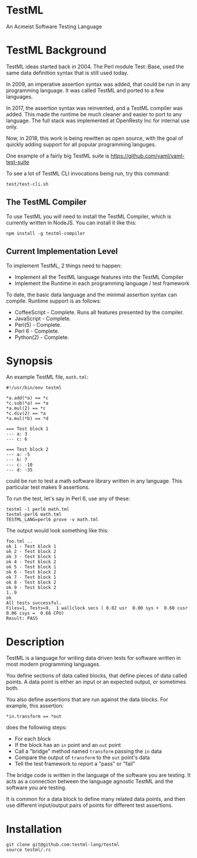 TestML
======

An Acmeist Software Testing Language

# TestML Background

TestML ideas started back in 2004. The Perl module Test::Base, used the same
data definition syntax that is still used today.

In 2009, an imperative assertion syntax was added, that could be run in any
programming language. It was called TestML and ported to a few languages.

In 2017, the assertion syntax was reinvented, and a TestML compiler was added.
This made the runtime be much cleaner and easier to port to any language. The
full stack was implemented at OpenResty Inc for internal use only.

Now, in 2018, this work is being rewitten as open source, with the goal of
quickly adding support for all popular programming languges.

One example of a fairly big TestML suite is
https://github.com/yaml/yaml-test-suite

To see a lot of TestML CLI invocations being run, try this command:
```
test/test-cli.sh
```

## The TestML Compiler

To use TestML you will need to install the TestML Compiler, which is currently
written in NodeJS. You can install it like this:
```
npm install -g testml-compiler
```

## Current Implementation Level

To implement TestML, 2 things need to happen:

* Implement all the TestML language features into the TestML Compiler
* Implement the Runtime in each programming language / test framework

To date, the basic data language and the minimal assertion syntax can compile.
Runtime support is as follows:

* CoffeeScript - Complete. Runs all features presented by the compiler.
* JavaScript - Complete.
* Perl(5) - Complete.
* Perl 6 - Complete.
* Python(2) - Complete.

# Synopsis

An example TestML file, `math.tml`:
```
#!/usr/bin/env testml

*a.add(*a) == *c
*c.sub(*a) == *a
*a.mul(2) == *c
*c.div(2) == *a
*a.mul(*b) == *d

=== Test block 1
--- a: 3
--- c: 6

=== Test block 2
--- a: -5
--- b: 7
--- c: -10
--- d: -35
```

could be run to test a math software library written in any language. This
particular test makes 9 assertions.

To run the test, let's say in Perl 6, use any of these:
```
testml -l perl6 math.tml
testml-perl6 math.tml
TESTML_LANG=perl6 prove -v math.tml
```

The output would look something like this:
```
foo.tml ..
ok 1 - Test block 1
ok 2 - Test block 2
ok 3 - Test block 1
ok 4 - Test block 2
ok 5 - Test block 1
ok 6 - Test block 2
ok 7 - Test block 1
ok 8 - Test block 2
ok 9 - Test block 2
1..9
ok
All tests successful.
Files=1, Tests=9,  1 wallclock secs ( 0.02 usr  0.00 sys +  0.60 cusr  0.06 csys =  0.68 CPU)
Result: PASS
```

# Description

TestML is a language for writing data driven tests for software written in most
modern programming languages.

You define sections of data called blocks, that define pieces of data called
points. A data point is either an input or an expected output, or sometimes
both.

You also define assertions that are run against the data blocks. For example,
this assertion:
```
*in.transform == *out
```

does the following steps:

* For each block
* If the block has an `in` point and an `out` point
* Call a "bridge" method named `transform` passing the `in` data
* Compare the output of `transform` to the `out` point's data
* Tell the test framework to report a "pass" or "fail"

The bridge code is written in the language of the software you are testing. It
acts as a connection between the language agnostic TestML and the software you
are testing.

It is common for a data block to define many related data points, and then use
different input/output pairs of points for different test assertions.

# Installation

```
git clone git@github.com:testml-lang/testml
source testml/.rc
```
